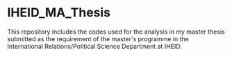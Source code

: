 # IHEID_MA_Thesis

This repository includes the codes used for the analysis in my master thesis submitted as the requirement of the master's programme in the International Relations/Political Science Department at IHEID.
